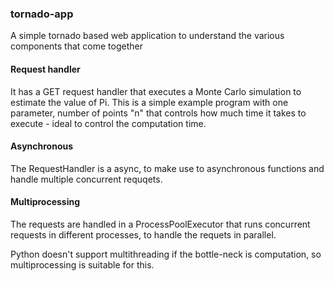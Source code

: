 ### tornado-app

A simple tornado based web application to understand the various components that come together

#### Request handler

It has a GET request handler that executes a Monte Carlo simulation to estimate the value of Pi. This is a simple example program with one parameter, number of points "n" that controls how much time it takes to execute - ideal to control the computation time.  

#### Asynchronous

The RequestHandler is a async, to make use to asynchronous functions and handle multiple concurrent requqets. 

#### Multiprocessing

The requests are handled in a ProcessPoolExecutor that runs concurrent requests in different processes, to handle the requets in parallel. 

Python doesn't support multithreading if the bottle-neck is computation, so multiprocessing is suitable for this. 

